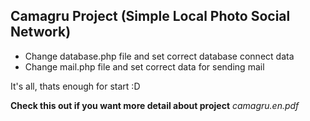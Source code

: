 ## Camagru Project (Simple Local Photo Social Network)

- Change database.php file and set correct database connect data
- Change mail.php file and set correct data for sending mail

It's all, thats enough for start :D 

**Check this out if you want more detail about project** *camagru.en.pdf*
